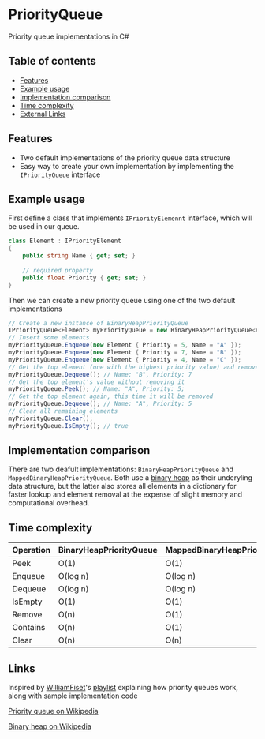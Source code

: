 # PriorityQueue

Priority queue implementations in C#

## Table of contents

* [Features](#features)
* [Example usage](#example-usage)
* [Implementation comparison](#implementation-comparison)
* [Time complexity](#time-complexity)
* [External Links](#links)

## Features

* Two default implementations of the priority queue data structure
* Easy way to create your own implementation by implementing the `IPriorityQueue` interface

## Example usage

First define a class that implements `IPriorityElemennt` interface, which will be used in our queue.
```cs
class Element : IPriorityElement
{
    public string Name { get; set; }
    
    // required property
    public float Priority { get; set; }
}
```

Then we can create a new priority queue using one of the two default implementations
```cs
// Create a new instance of BinaryHeapPriorityQueue
IPriorityQueue<Element> myPriorityQueue = new BinaryHeapPriorityQueue<Element>();
// Insert some elements
myPriorityQueue.Enqueue(new Element { Priority = 5, Name = "A" });
myPriorityQueue.Enqueue(new Element { Priority = 7, Name = "B" });
myPriorityQueue.Enqueue(new Element { Priority = 4, Name = "C" });
// Get the top element (one with the highest priority value) and remove it
myPriorityQueue.Dequeue(); // Name: "B", Priority: 7
// Get the top element's value without removing it
myPriorityQueue.Peek(); // Name: "A", Priority: 5;
// Get the top element again, this time it will be removed
myPriorityQueue.Dequeue(); // Name: "A", Priority: 5
// Clear all remaining elements
myPriorityQueue.Clear(); 
myPriorityQueue.IsEmpty(); // true
```

## Implementation comparison

There are two deafult implementations: `BinaryHeapPriorityQueue` and `MappedBinaryHeapPriorityQueue`. Both use a [binary heap](https://en.wikipedia.org/wiki/Binary_heap) as their underyling data structure, but the latter also stores all elements in a dictionary for faster lookup and element removal at the expense of slight memory and computational overhead.

## Time complexity

|Operation|BinaryHeapPriorityQueue|MappedBinaryHeapPriorityQueue
|---|---|---|
|Peek|O(1)|O(1)|
|Enqueue|O(log n)|O(log n)|
|Dequeue|O(log n)|O(log n)|
|IsEmpty|O(1)|O(1)|
|Remove|O(n)|O(1)|
|Contains|O(n)|O(1)|
|Clear|O(n)|O(n)|

## Links
Inspired by [WilliamFiset](https://www.youtube.com/channel/UCD8yeTczadqdARzQUp29PJw)'s [playlist](https://www.youtube.com/watch?v=wptevk0bshY&list=PLDV1Zeh2NRsCLFSHm1nYb9daYf60lCcag&index=1) explaining how priority queues work, along with sample implementation code

[Priority queue on Wikipedia](https://en.wikipedia.org/wiki/Priority_queue)

[Binary heap on Wikipedia](https://en.wikipedia.org/wiki/Binary_heap)
